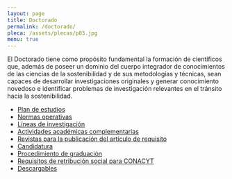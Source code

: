 ```yaml
---
layout: page
title: Doctorado
permalink: /doctorado/
pleca: /assets/plecas/p03.jpg
menu: true
---
```


El Doctorado tiene como propósito fundamental la formación de
científicos que, además de poseer un dominio del cuerpo integrador de
conocimientos de las ciencias de la sostenibilidad y de sus
metodologías y técnicas, sean capaces de desarrollar investigaciones
originales y generar conocimiento novedoso e identificar problemas de
investigación relevantes en el tránsito hacia la sostenibilidad.

 - [Plan de estudios](/assets/docs/plan-doctorado.pdf)
 - [Normas operativas](/assets/docs/normas_operativas.pdf)
 - [Líneas de investigación](/doctorado/lineas)
 - [Actividades académicas complementarias](/doctorado/actividades)
 - [Revistas para la publicación del artículo de requisito](/doctorado/revistas)
 - [Candidatura](/doctorado/candidatura)
 - [Procedimiento de graduación](/doctorado/graduacion)
 - [Requisitos de retribución social para CONACYT](/doctorado/retribucion_social/)
 - [Descargables](/doctorado/descargables)
